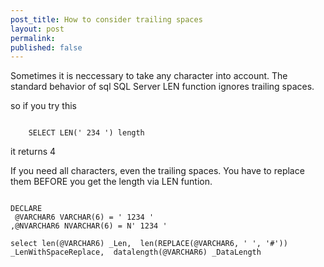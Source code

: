 ```yaml
---
post_title: How to consider trailing spaces
layout: post
permalink:
published: false
---
```


Sometimes it is neccessary to take any character into account. The standard behavior of sql SQL Server LEN function ignores trailing spaces.

so if you try this
<pre><code class="powershell">
	SELECT LEN(' 234 ') length
</code></pre>
it returns 4


If you need all characters, even the trailing spaces. You have to replace them BEFORE you get the length via LEN funtion.
<pre><code class="sql">
DECLARE
 @VARCHAR6 VARCHAR(6) = ' 1234 '
,@NVARCHAR6 NVARCHAR(6) = N' 1234 '

select len(@VARCHAR6) _Len,  len(REPLACE(@VARCHAR6, ' ', '#')) _LenWithSpaceReplace,  datalength(@VARCHAR6) _DataLength
</code></pre>